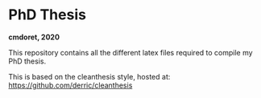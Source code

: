 # PhD Thesis
**cmdoret, 2020**

This repository contains all the different latex files required to compile my PhD thesis.


This is based on the cleanthesis style, hosted at: https://github.com/derric/cleanthesis

